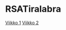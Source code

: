 # RSATiralabra

[Viikko 1](dokumentaatio/Viikkoraportit/Viikko1.md)
[Viikko 2](dokumentaatio/Viikkoraportit/Viikko2.md)